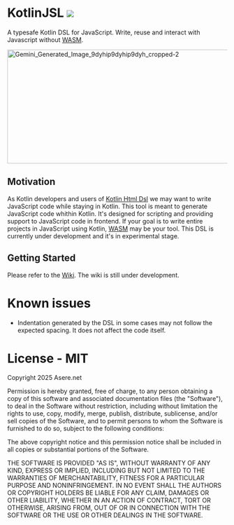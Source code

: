 # KotlinJSL ![](https://img.shields.io/badge/maven_central-0.1.5-004475)
A typesafe Kotlin DSL for JavaScript. Write, reuse and interact with Javascript without [WASM](https://kotlinlang.org/docs/wasm-overview.html).

<img width="819" height="260" alt="Gemini_Generated_Image_9dyhip9dyhip9dyh_cropped-2" src="https://github.com/user-attachments/assets/b08775fa-af73-4842-845c-29cb8e419074" />

## Motivation

As Kotlin developers and users of [Kotlin Html Dsl](https://kotlinlang.org/docs/typesafe-html-dsl.html) we may want to write JavaScript code while staying in Kotlin. This tool is meant to generate JavaScript code whithin Kotlin. It's designed for scripting and providing support to JavaScript code in frontend. If your goal is to write entire projects in JavaScript using Kotlin, [WASM](https://kotlinlang.org/docs/wasm-overview.html) may be your tool. This DSL is currently under development and it's in experimental stage.
## Getting Started

Please refer to the [Wiki](https://github.com/martppa/kotlin-js-dsl/wiki). The wiki is still under development.

# Known issues

- Indentation generated by the DSL in some cases may not follow the expected spacing. It does not affect the code itself.

# License - MIT

Copyright 2025 Asere.net

Permission is hereby granted, free of charge, to any person obtaining a copy of this software and associated documentation files (the "Software"), to deal in the Software without restriction, including without limitation the rights to use, copy, modify, merge, publish, distribute, sublicense, and/or sell copies of the Software, and to permit persons to whom the Software is furnished to do so, subject to the following conditions:

The above copyright notice and this permission notice shall be included in all copies or substantial portions of the Software.

THE SOFTWARE IS PROVIDED "AS IS", WITHOUT WARRANTY OF ANY KIND, EXPRESS OR IMPLIED, INCLUDING BUT NOT LIMITED TO THE WARRANTIES OF MERCHANTABILITY, FITNESS FOR A PARTICULAR PURPOSE AND NONINFRINGEMENT. IN NO EVENT SHALL THE AUTHORS OR COPYRIGHT HOLDERS BE LIABLE FOR ANY CLAIM, DAMAGES OR OTHER LIABILITY, WHETHER IN AN ACTION OF CONTRACT, TORT OR OTHERWISE, ARISING FROM, OUT OF OR IN CONNECTION WITH THE SOFTWARE OR THE USE OR OTHER DEALINGS IN THE SOFTWARE.
